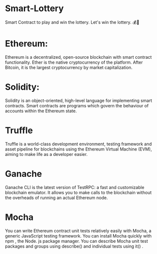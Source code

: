 # Smart-Lottery
Smart Contract to play and win the lottery.
Let's win the lottery. 💰🤑
# Ethereum:
Ethereum is a decentralized, open-source blockchain with smart contract functionality. Ether is the native cryptocurrency of the platform. After Bitcoin, it is the largest cryptocurrency by market capitalization. 

# Solidity:
Solidity is an object-oriented, high-level language for implementing smart contracts. Smart contracts are programs which govern the behaviour of accounts within the Ethereum state.

# Truffle
Truffle is a world-class development environment, testing framework and asset pipeline for blockchains using the Ethereum Virtual Machine (EVM), aiming to make life as a developer easier.

# Ganache
Ganache CLI is the latest version of TestRPC: a fast and customizable blockchain emulator. It allows you to make calls to the blockchain without the overheads of running an actual Ethereum node.

# Mocha
You can write Ethereum contract unit tests relatively easily with Mocha, a generic JavaScript testing framework. You can install Mocha quickly with npm , the Node. js package manager. You can describe Mocha unit test packages and groups using describe() and individual tests using it() .
